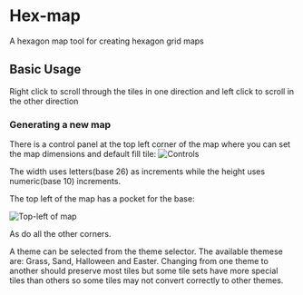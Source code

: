 # Hex-map
A hexagon map tool for creating hexagon grid maps

## Basic Usage
Right click to scroll through the tiles in one direction and left click to scroll in the other direction

### Generating a new map
There is a control panel at the top left corner of the map where you can set the map dimensions and default fill tile:
![Controls](https://jonathanrys.s3.us-east-1.amazonaws.com/controls.png)

The width uses letters(base 26) as increments while the height uses numeric(base 10) increments.

The top left of the map has a pocket for the base:

![Top-left of map](https://jonathanrys.s3.us-east-1.amazonaws.com/grid_top_left.png)

As do all the other corners.

A theme can be selected from the theme selector.  The available themese are: Grass, Sand, Halloween and Easter.  Changing from one theme to another should preserve most tiles but some tile sets have more special tiles than others so some tiles may not convert correctly to other themes.
